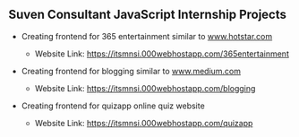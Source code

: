 ## Suven Consultant JavaScript Internship Projects

- Creating frontend for 365 entertainment similar to www.hotstar.com
  - Website Link: https://itsmnsi.000webhostapp.com/365entertainment

- Creating frontend for blogging similar to www.medium.com
  - Website Link: https://itsmnsi.000webhostapp.com/blogging

- Creating frontend for quizapp online quiz website
  - Website Link:  https://itsmnsi.000webhostapp.com/quizapp
